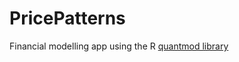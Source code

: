 # PricePatterns

Financial modelling app using the  R [quantmod library]("https://www.quantmod.com/")